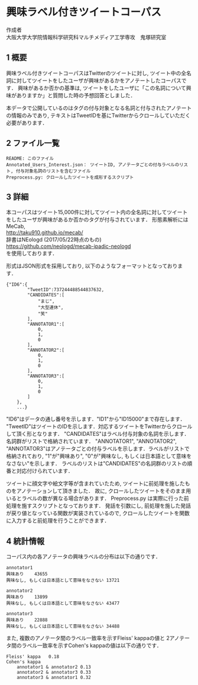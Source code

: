 # 興味ラベル付きツイートコーパス

作成者  
大阪大学大学院情報科学研究科マルチメディア工学専攻　鬼塚研究室

## 1 概要

興味ラベル付きツイートコーパスはTwitterのツイートに対し,
ツイート中の全名詞に対してツイートをしたユーザが興味があるかをアノテートしたコーパスです．
興味があるか否かの基準は, ツイートをしたユーザに「この名詞について興味がありますか」と質問した時の予想回答としました．

本データで公開しているのはタグの付与対象となる名詞と付与されたアノテートの情報のみであり,
テキストはTweetIDを基にTwitterからクロールしていただく必要があります．


## 2 ファイル一覧
    README: このファイル
    Annotated_Users_Interest.json： ツイートID, アノテータごとの付与ラベルのリスト, 付与対象名詞のリストを含むファイル
    Preprocess.py: クロールしたツイートを成形するスクリプト


## 3 詳細
本コーパスはツイート15,000件に対してツイート内の全名詞に対してツイートをしたユーザが興味があるか否かのタグが付与されています．
形態素解析にはMeCab,  
http://taku910.github.io/mecab/  
辞書はNEologd (2017/05/22時点のもの)  
https://github.com/neologd/mecab-ipadic-neologd  
を使用しております．

形式はJSON形式を採用しており, 以下のようなフォーマットとなっております．

```
{"ID6":{
        "TweetID":737244488544837632,
        "CANDIDATES":[
            "まじ",
            "大型連休",
            "笑"
        ],
        "ANNOTATOR1":[
            0,
            1,
            0
        ],
        "ANNOTATOR2":[
            0,
            1,
            0
        ],
        "ANNOTATOR3":[
            0,
            1,
            0
        ]
    },
    ...}
```

"ID6"はデータの通し番号を示します．"ID1"から"ID15000"まで存在します．
"TweetID"はツイートのIDを示します．対応するツイートをTwitterからクロールして頂く形となります．
"CANDIDATES"はラベル付与対象の名詞を示します．名詞群がリストで格納されています．
"ANNOTATOR1", "ANNOTATOR2", "ANNOTATOR3"はアノテータごとの付与ラベルを示します．ラベルがリストで格納されており,
 "1"が"興味あり", "0"が"興味なし, もしくは日本語として意味をなさない"を示します．
 ラベルのリストは"CANDIDATES"の名詞群のリストの順番と対応付けられています．

ツイートに顔文字や絵文字等が含まれていたため, ツイートに前処理を施したものをアノテーションして頂きました．
故に, クロールしたツイートをそのまま用いるとラベルの数が異なる場合があります．
Preprocess.py は実際に行った前処理を施すスクリプトとなっております．
発話を引数にし, 前処理を施した発話が戻り値となっている関数が実装されているので, クロールしたツイートを関数に入力すると前処理を行うことができます．


## 4 統計情報
コーパス内の各アノテータの興味ラベルの分布は以下の通りです．
```
annotator1
興味あり    43655
興味なし, もしくは日本語として意味をなさない 13721
```
```
annotator2
興味あり    13899
興味なし, もしくは日本語として意味をなさない 43477
```
```
annotator3
興味あり    22888
興味なし, もしくは日本語として意味をなさない 34488
```


また, 複数のアノテータ間のラベル一致率を示すFleiss' kappaの値と
2アノテータ間のラベル一致率を示すCohen's kappaの値は以下の通りです．  
```
Fleiss' kappa   0.18
Cohen's kappa
    annotator1 & annotator2 0.13
    annotator2 & annotator3 0.33
    annotator3 & annotator1 0.32

```
